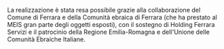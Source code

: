 La realizzazione è stata resa possibile grazie alla collaborazione del Comune di Ferrara e della Comunità ebraica di Ferrara (che ha prestato al MEIS gran parte degli oggetti esposti), con il sostegno di Holding Ferrara Servizi e il patrocinio della Regione Emilia-Romagna e dell'Unione delle Comunità Ebraiche Italiane.